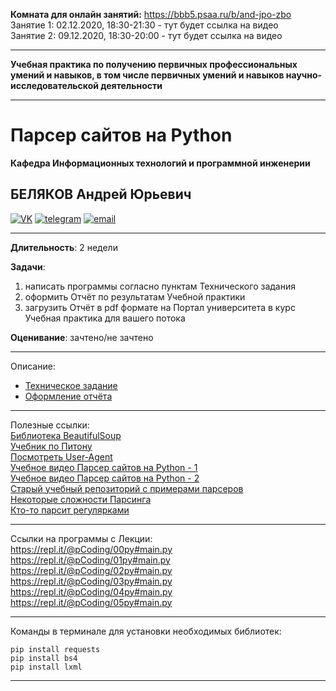 **Комната для онлайн занятий:** https://bbb5.psaa.ru/b/and-jpo-zbo  
Занятие 1: 02.12.2020, 18:30-21:30 - тут будет ссылка на видео  
Занятие 2: 09.12.2020, 18:30-20:00 - тут будет ссылка на видео  

---

**Учебная практика по получению первичных профессиональных умений и навыков, в том числе первичных умений и навыков научно-исследовательской деятельности**  

---  

# Парсер сайтов на Python  
**Кафедра Информационных технологий и программной инженерии**  
## БЕЛЯКОВ Андрей Юрьевич  

[![VK](https://pcoding.ru/ico/vk.png)](https://vk.com/permCube)
[![telegram](https://pcoding.ru/ico/telegram.png)](https://t.me/AndreyPerm)
[![email](https://pcoding.ru/ico/email.png)](mailto:tt@59.ru)

--- 

**Длительность**: 2 недели  

**Задачи**:  
1) написать программы согласно пунктам Технического задания  
2) оформить Отчёт по результатам Учебной практики  
3) загрузить Отчёт в pdf формате на Портал университета в курс Учебная практика для вашего потока  

**Оценивание**: зачтено/не зачтено  

---  

Описание:  
* [Техническое задание](https://github.com/permCoding/py-parser-sports/blob/main/task.md)  
* [Оформление отчёта](https://github.com/permCoding/py-parser-sports/blob/main/otchet.md)  

---  

Полезные ссылки:  
[Библиотека BeautifulSoup](https://python-scripts.com/beautifulsoup-html-parsing)  
[Учебник по Питону](https://pcoding.ru/pdf/PythonJunior.pdf)  
[Посмотреть User-Agent](https://ciox.ru/check-user-agent)  
[Учебное видео Парсер сайтов на Python - 1](https://youtu.be/_3x5hMwSTm0)  
[Учебное видео Парсер сайтов на Python - 2](https://youtu.be/jqtmYhEOJTI)  
[Старый учебный репозиторий с примерами парсеров](https://github.com/permCoding/py-parser-examples)  
[Некоторые сложности Парсинга](https://tproger.ru/translations/web-scraping-without-getting-blocked/)  
[Кто-то парсит регулярками](https://habr.com/ru/post/349860/)  

---  

Ссылки на программы с Лекции:  
https://repl.it/@pCoding/00py#main.py  
https://repl.it/@pCoding/01py#main.py  
https://repl.it/@pCoding/02py#main.py  
https://repl.it/@pCoding/03py#main.py  
https://repl.it/@pCoding/04py#main.py  
https://repl.it/@pCoding/05py#main.py  

---  

Команды в терминале для установки необходимых библиотек:  
```
pip install requests
pip install bs4
pip install lxml
```
---
